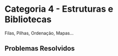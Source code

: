 # Categoria 4 - Estruturas e Bibliotecas
Filas, Pilhas, Ordenação, Mapas...

## Problemas Resolvidos

